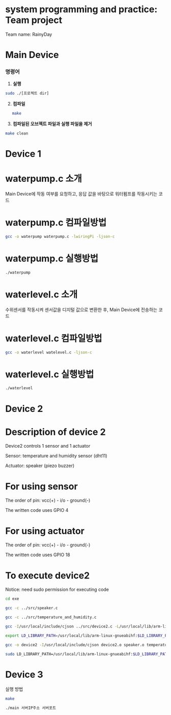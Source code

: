 # system programming and practice: Team project
Team name: RainyDay

# Main Device
### 명령어

1. **실행**

```sh
sudo ./[프로젝트 dir]
```

2. **컴파일**

```sh
   make
```

3. **컴파일된 오브젝트 파일과 실행 파일을 제거**

```sh
make clean
```

# Device 1
# waterpump.c 소개

Main Device에 작동 여부를 요청하고, 응답 값을 바탕으로 워터펌프를 작동시키는 코드

# waterpump.c 컴파일방법

``` sh
gcc -o waterpump waterpump.c -lwiringPi -ljson-c
```

# waterpump.c 실행방법

``` sh
./waterpump
```

# waterlevel.c 소개

수위센서를 작동시켜 센서값을 디지털 값으로 변환한 후, Main Device에 전송하는 코드

# waterlevel.c 컴파일방법

``` sh
gcc -o waterlevel watelevel.c -ljson-c
```

# waterlevel.c 실행방법

``` sh
./waterlevel
```

# Device 2

# Description of device 2
Device2 controls 1 sensor and 1 actuator

Sensor: temperature and humidity sensor (dht11)

Actuator: speaker (piezo buzzer)


# For using sensor
The order of pin: vcc(+) - i/o - ground(-)

The written code uses GPIO 4


# For using actuator
The order of pin: vcc(+) - i/o - ground(-)

The written code uses GPIO 18


# To execute device2
Notice: need sudo permission for executing code

``` sh
cd exe

gcc -c ../src/speaker.c

gcc -c ../src/temperature_and_humidity.c

gcc -I/usr/local/include/cjson ../src/device2.c -L/usr/local/lib/arm-linux-gnueabihf -lcjson -c

export LD_LIBRARY_PATH=/usr/local/lib/arm-linux-gnueabihf:$LD_LIBRARY_PATH

gcc -o device2 -I/usr/local/include/cjson device2.o speaker.o temperature_and_humidity.o -L/usr/local/lib/arm-linux-gnueabihf -lcjson -l wiringPi

sudo LD_LIBRARY_PATH=/usr/local/lib/arm-linux-gnueabihf:$LD_LIBRARY_PATH ./device2 IP PORT
```

# Device 3

실행 방법

```bash
make

./main 서버IP주소 서버포트
```
